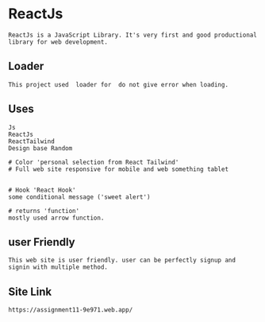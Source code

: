 # ReactJs

```
ReactJs is a JavaScript Library. It's very first and good productional library for web development.

```

## Loader

```
This project used  loader for  do not give error when loading.
```

## Uses

```
Js
ReactJs
ReactTailwind
Design base Random

# Color 'personal selection from React Tailwind'
# Full web site responsive for mobile and web something tablet


# Hook 'React Hook'
some conditional message ('sweet alert')

# returns 'function'
mostly used arrow function.
```

## user Friendly

```
This web site is user friendly. user can be perfectly signup and signin with multiple method.
```

## Site Link

```
https://assignment11-9e971.web.app/
```
